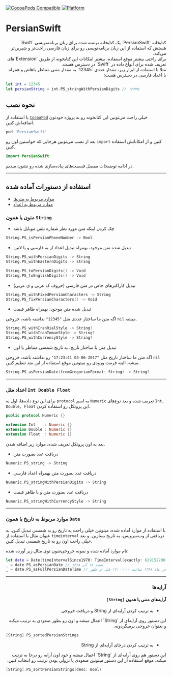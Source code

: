 
[![CocoaPods Compatible](https://img.shields.io/cocoapods/v/PersianSwift.svg)](https://img.shields.io/cocoapods/v/PersianSwift.svg)
[![Platform](https://img.shields.io/cocoapods/p/PersianSwift.svg?style=flat)](http://cocoadocs.org/docsets/PersianSwift)


# PersianSwift

<div dir="rtl">
کتابخانه `PersianSwift` یک کتابخانه نوشته شده برای زبان برنامه‌نویسی `Swift` هستش که استفاده از این زبان برنامه‌نویسی رو برای زبان فارسی راحت‌تر و شیرین‌تر می‌کنه.
</div>

<div dir="rtl">
برای راحتی بیشتر موقع استفاده، بیشتر امکانات این کتابخونه از طریق `Extension`های تعریف شده برای انواع داده در `Swift` در دسترس هست.
</div>

<div dir="rtl">
مثلا با استفاده از ابزار زیر، مقدار عددی `12345` به مقدار متنی متناظر باهاش و همراه با اعداد فارسی در دسترس هست:
</div>

```swift
let int = 12345
let persianString = int.PS_stringWithPersianDigits // ۱۲۳۴۵
```

## نحوه نصب

با استفاده از [`CocoaPod`](http://cocoapods.org) خیلی راحت می‌تونین این کتابخونه رو به پروژه خودتون اضافه‌اش کنین.

```bash
pod 'PersianSwift'
```

بعد از نصب می‌تونین هرجایی که خواستین اون رو `import` کنین و از امکاناتش استفاده کنین.

```swift
import PersianSwift
```

در ادامه توضیحات مفصل قسمت‌های پیاده‌سازی شده رو نشون میدیم.

---

## استفاده از دستورات آماده شده


- [موارد مربوط به متن‌ها](#متون-یا-همون-String)
- [موارد مربوط به اعداد](#اعداد-مثل-Int-Double-Float)



### متون یا همون `String`

- چک کردن اینکه متن مورد نظر شماره تلفن موبایل باشه

```swift
String.PS_isPersianPhoneNumber -> Bool
```

- تبدیل شده متن موجود، بهمراه تبدیل اعداد از به فارسی و یا لاتین

```swift
String.PS_withPersianDigits -> String
String.PS_withEasternDigits -> String

String.PS_toPersianDigits() -> Void
String.PS_toEnglishDigits() -> Void
```

- تبدیل کاراکترهای خاص در متن فارسی (حروف ک عربی و ی عربی)

```swift
String.PS_withFixedPersianCharacters -> String
String.PS_fixPersianCharacters() -> Void
```

- تبدیل شده متن موجود، بهمراه ظاهر قیمت

اگه متن ما ساختار عددی مثل `"12345"` نداشته باشه، خروجی `nil` میشه.

```swift
String.PS_withIranRialStyle -> String?
String.PS_withIranTomanStyle -> String?
String.PS_withCurrencyStyle -> String?
```


- تبدیل متن با ساختار تاریخ، به تاریخ شمسی متناظر با اون

اگه متن ما ساختار تاریخ مثل `"2017-06-03 17:23:41"` رو نداشته باشه، خروجی `nil` میشه. البته فرمت ورودی رو میتونین موقع استفاده از این متد تنظیم کنین.

```swift
String.PS_asPersianDate(fromGregorianFormat: String) -> String?
```

---

### اعداد مثل `Int Double Float`

برای این نوع داده‌ها، اول یه `protocol` به اسم `Numeric` تعریف شده و بعد نوع‌های `Int, Double, Float` این پروتکل رو استفاده کردن.

```swift
public protocol Numeric {}

extension Int    : Numeric {}
extension Double : Numeric {}
extension Float  : Numeric {}
```

بعد به اون پروتکل تعریف شده، موارد زیر اضافه شدن.

- دریافت عدد بصورت متن

```swift
Numeric.PS_string -> String
```

- دریافت عدد بصورت متن بهمراه اعداد فارسی

```swift
Numeric.PS_stringWithPersianDigits -> String
```

- دریافت عدد بصورت متن و با ظاهر قیمت

```swift
Numeric.PS_stringWithCurrencyStyle -> String
```

---

### موارد مربوط به تاریخ یا همون `Date`

با استفاده از موارد آماده شده، میتونین خیلی راحت یه تاریخ رو به شمسی تبدیل کنین. به عنوان مثال با استفاده از `timeinterval` دریافتی از وب‌سرویس، یه تاریخ بسازین. و بعد خیلی راحت اون رو به تاریخ شمسی تبدیل کنین.

نام موارد آماده شده و نمونه خروجی‌شون توی مثال زیر آورده شده:

```swift
let date = Date(timeIntervalSince1970: TimeInterval(exactly: 629152200)!)
_ = date.PS_asPersianDate // شنبه ۱۸ آذر ۱۳۶۸
_ = date.PS_asFullPersianDateTime // شنبه ۱۸ آذر ماه ۱۳۶۸ ساعت ۱۲:۰۰:۰۰ قبل از ظهر
```

---

### <div dir="rtl">آرایه‌ها</div>

#### <div dir="rtl">آرایه‌های متنی یا همون `[String]`</div>

<div dir="rtl">
  <ul><li>به ترتیب کردن آرایه‌ای از String و دریافت خروجی</li></ul>
</div>

<div dir="rtl">
این دستور روی آرایه‌ای از `String` اعمال میشه و اون رو بطور صعودی به ترتیب میکنه و بعنوان خروجی برمیگردونه.
</div>

```swift
[String].PS_sortedPersianStrings
```
<div dir="rtl">
  <ul>
    <li>به ترتیب کردن درجای آرایه‌ای از String</li>
  </ul>
</div>

<div dir="rtl">
این دستور هم روی آرایه‌ای از `String` اعمال میشه و خود اون آرایه رو درجا به ترتیب میکنه. موقع استفاده از این دستور میتونین صعودی یا نزولی بودن ترتیب رو انتخاب کنین.
</div>

```swift
[String].PS_sortPersianStrings(desc: Bool)
```






